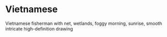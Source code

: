 # Vietnamese
Vietnamese fisherman with net, wetlands, foggy morning, sunrise, smooth intricate high-definition drawing
